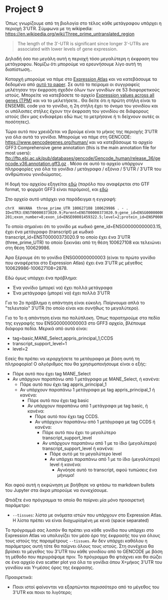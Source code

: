 
# Project 9
<!-- https://github.com/kantale/python_lessons/blob/master/assignment_5.ipynb -->


Όπως γνωρίζουμε από τη βιολογία στο τέλος κάθε μετάγραφου υπάρχει η περιοχή 3'UTR. Σύμφωνα με τη wikipedia: https://en.wikipedia.org/wiki/Three_prime_untranslated_region 

> The length of the 3′-UTR is significant since longer 3′-UTRs are associated with lower levels of gene expression. 

Δηλαδή όσο πιο μεγάλη αυτή η περιοχή τόσο μεγαλύτερη η έκφραση του μετάγραφου. Νομίζω ότι μπορούμε να ερευνήσουμε λίγο αυτή τη διαπίστωση..

Καταρχή μπορούμε να πάμε στο [Expression Atlas](https://www.ebi.ac.uk/gxa/experiments/E-MTAB-5214/Downloads) και να κατεβάσουμε τα δεδομένα από [αυτό το paper](https://europepmc.org/article/MED/25954001). Σε αυτό το πείραμα οι συγγραφείς μελέτησαν την έκφραση σχεδόν όλων των γονιδίων σε 53 διαφορετικούς ιστούς. Μπορείτε να κατεβάσετε το αρχείο [Expression values across all genes (TPM)](https://www.ebi.ac.uk/gxa/experiments-content/E-MTAB-5214/resources/ExperimentDownloadSupplier.RnaSeqBaseline/tpms.tsv) και να το μελετήσετε.. Θα δείτε ότι η πρώτη στήλη είναι το ENSEMBL code για το γονίδιο, η 2η στήλη έχει το όνομα του γονιδίου και οι υπόλοιπες στήλες έχουν την έκφραση του γονιδίου σε διάφορους ιστούς (δεν μας ενδιαφέρει εδώ πως το μετρήσανε ή τι δείχνουν αυτές οι ποσότητες). 

Τώρα αυτό που χρειάζεται να βρούμε είναι το μήκος της περιοχής 3'UTR για όλα αυτά τα γονίδια. Μπορούμε να πάμε στη GENCODE: https://www.gencodegenes.org/human/  και να κατεβάσουμε το αρχείο GFF3 Comprehensive gene annotation (this is the main annotation file for most users): ftp://ftp.ebi.ac.uk/pub/databases/gencode/Gencode_human/release_36/gencode.v36.annotation.gff3.gz . Μέσα σε αυτό το αρχείο υπάρχουν πληροφορίες για όλα τα γονίδια / μετάγραφα / εξόνια / 5'UTR / 3'UTR του ανθρώπινου γονιδιώματος. 

Η δομή του αρχείου εξηγείται [εδώ](https://www.gencodegenes.org/pages/data_format.html) (παρόλο που αναφέρεται στο GTF format, το φορμάτ GFF3 είναι παρόμοιο), και [εδώ](https://www.gencodegenes.org/pages/faq.html)

Στο αρχείο αυτό υπάρχει για παράδειγμα η εγγραφή:
```
chrX  HAVANA  three_prime_UTR 100627108 100629986 . - . ID=UTR3:ENST00000373020.9;Parent=ENST00000373020.9;gene_id=ENSG00000000003.15;transcript_id=ENST00000373020.9;gene_type=protein_coding;gene_name=TSPAN6;transcript_type=protein_coding;transcript_name=TSPAN6-201;exon_number=8;exon_id=ENSE00001459322.5;level=2;protein_id=ENSP00000362111.4;transcript_support_level=1;hgnc_id=HGNC:11858;tag=basic,MANE_Select,appris_principal_1,CCDS;ccdsid=CCDS14470.1;havana_gene=OTTHUMG00000022002.2;havana_transcript=OTTHUMT00000057483.2
```

Το οποίο σημαίνει ότι το γονίδο με κωδικό gene_id=ENSG00000000003.15, έχει ένα μετάγραφο (transcript) με κωδικό transcript_id=ENST00000373020.9 το οποίο έχει ένα 3'UTR (three_prime_UTR) το οποίο ξεκινάει από τη θέση 100627108 και τελειώνει στη θέση 100629986. 


Άρα ξέρουμε ότι το γονίδιο ENSG00000000003 (είναι το πρώτο γονίδιο που αναφέρεται στο Expression Atlas) έχει ένα 3'UTR μς μέγεθος 100629986-100627108=2878. 

Εδώ όμως υπάρχει ένα πρόβλημα:
* Ένα γονίδιο (μπορεί να) έχει πολλά μετάγραφα
* Ένα μετάγραφο (μπορεί να) έχει πολλά 3'UTR

Για το 2ο πρόβλημα η απάντηση είναι εύκολη. Παίρνουμα απλά το "τελευταίο" 3'UTR (το οποίο είναι και συνήθως το μεγαλύτερο). 

Για το 1ο η απάντηση είναι πιο πολύπλοκη. Όπως παρατηρούμε στα πεδία της εγγραφής του ENSG00000000003 στο GFF3 αρχείο, βλέπουμε διάφορα πεδία. Μερικά από αυτά είναι:
* tag=basic,MANE_Select,appris_principal_1,CCDS
* transcript_support_level=1 
* level=2 

Εσείς θα πρέπει να ιεραρχήσετε τα μετάγραφα με βάση αυτή τη πληροφορία! Ο αλγόριθμος που θα χρησιμοποιήσουμε είναι ο εξής:
* Πάρε αυτό που έχει tag MANE_Select
* Αν υπάρχουν παραπάνω από 1 μετάγραφα με MANE_Select, ή κανένα:
   * Πάρε αυτό που έχει tag appris_principal_1 
   * Αν υπάρχουν παραπάνω 1 μετάγραφα με tag appris_principal_1 ή κανένα:
      * Πάρε αυτό που έχει tag basic 
      * Αν υπάρχουν παραπάνω από 1 μετάγραφα με tag basic, ή κανένα:
         * Πάρε αυτό που έχει tag CCDS.
         * Αν υπάρχουν παραπάνω από 1 μετάγραφα με tag CCDS ή κανένα: 
            * Πάρε αυτό που έχει το μεγαλύτερο transcript_support_level 
            * Αν υπάρχουν παραπάνω από 1 με το ίδιο (μεγαλύτερο) transcript_support_level ή κανένα:
               * Πάρε αυτό με το μεγαλύτερο level
               * Αν υπάρχει παραπάνω από 1 με το ίδιο (μεγαλύτερο) level ή κανένα:
                  * Αγνόησε αυτό το transcript, αφού τυπώσεις ένα μήνυμα!
                     
Και αφού αυτή η εκφώνηση με βοήθησε να φτάσω τα markdown bullets του Jupyter στα άκρα μπορούμε να συνεχίσουμε. 

Φτιάξτε ένα πρόγραμμα το οποίο θα παίρνει μία μόνο προαιρετική παράμετρο:
* ```--tissues```: λίστα με ονόματα ιστών που υπάρχουν στο Expression Atlas. Η λίστα πρέπει να είναι διαχωρίσμένη με κενά (space separated)

Το πρόγραμμά σας λοιπόν θα πρέπει για κάθε γονίδιο που υπάρχει στο Expression Atlas να υπολογίζει τον μέσο όρο της έκφρασής του για όλους τους ιστούς της παραμέτρους ```--tissues```. Αν δεν υπάρχει καθόλου η παράμετρος αυτή τότε θα παίρνει όλους τους ιστούς. Στη συνέχεια θα βρίσκει το μέγεθος του 3'UTR του κάθε γονιδίου από το GENCODE με βάση τη μέθοδο που περιγράψαμε πριν. Το πρόγραμμα θα φτιάχνει και θα σώζει σε ένα αρχείο ένα scatter plot για όλα τα γονίδια όπου X=μήκος 3'UTR του γονιδίου και Y=μέσος όρος της έκφρασης. 

Προαιρετικά:
* Ποιοι ιστοί φαίνονται να εξαρτώνται περισσότερο από το μέγεθος του 3'UTR και ποιοι το λιγότερο;



